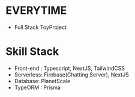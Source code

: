 # EVERYTIME

- Full Stack ToyProject

# Skill Stack

- Front-end : Typescript, NextJS, TailwindCSS
- Serverless: Firebase(Chatting Server), NextJS
- Database: PlanetScale
- TypeORM : Prisma
